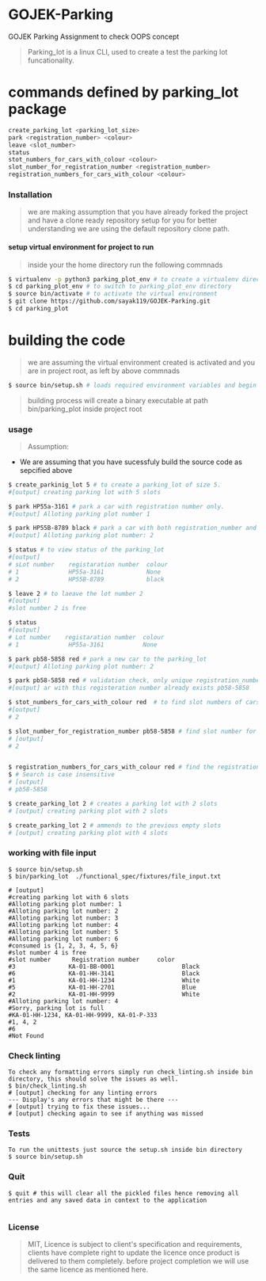 # GOJEK-Parking
GOJEK Parking Assignment to check OOPS concept

> Parking_lot is a linux CLI, used to create a test the parking lot funcationality.
# commands defined by parking_lot package
```sh
create_parking_lot <parking_lot_size>
park <registration_number> <colour>
leave <slot_number>
status
stot_numbers_for_cars_with_colour <colour>
slot_number_for_registration_number <registration_number>
registration_numbers_for_cars_with_colour <colour>
```

### Installation
> we are making assumption that you have already forked the project and have a clone ready repository setup for you
> for better understanding we are using the default repository clone path.


#### setup virtual environment for project to run
> inside your the home directory run the following commnads
```sh
$ virtualenv -p python3 parking_plot_env # to create a virtualenv directory named parking_plot_env
$ cd parking_plot_env # to switch to parking_plot_env directory
$ source bin/activate # to activate the virtual environment
$ git clone https://github.com/sayak119/GOJEK-Parking.git
$ cd parking_plot
```

# building the code
> we are assuming the virtual environment created is activated
> and you are in project root, as left by above commnads
```sh
$ source bin/setup.sh # loads required environment variables and begin build process 
```
> building process will create a binary executable at path bin/parking_plot inside project root


### usage
> Assumption: 
- We are assuming that you have sucessfuly build the source code as sepcified above
```sh
$ create_parkinig_lot 5 # to create a parking_lot of size 5.
#[output] creating parking lot with 5 slots

$ park HP55a-3161 # park a car with registration number only.
#[output] Alloting parking plot number 1

$ park HP55B-8789 black # park a car with both registration_number and colour.
#[output] Alloting parking plot number: 2

$ status # to view status of the parking_lot
#[output]
# sLot number    registaration number  colour
# 1              HP55a-3161            None 
# 2              HP55B-8789            black

$ leave 2 # to laeave the lot number 2
#[output]
#slot number 2 is free

$ status
#[output]
# Lot number    registaration number  colour
# 1              HP55a-3161           None

$ park pb58-5858 red # park a new car to the parking_lot
#[output] Alloting parking plot number: 2

$ park pb58-5858 red # validation check, only unique registration_number will enter
#[output] ar with this registeration number already exists pb58-5858

$ stot_numbers_for_cars_with_colour red  # to find slot numbers of cars with color red, also search is case insensitive
#[output]
# 2

$ slot_number_for_registration_number pb58-5858 # find slot number for registration number pb58-5858
# [output]
# 2


$ registration_numbers_for_cars_with_colour red # find the registration number of vehicle pared in parking plot with color red
$ # Search is case insensitive
# [output]
# pb58-5858

$ create_parking_lot 2 # creates a parking lot with 2 slots
# [output] creating parking plot with 2 slots

$ create_parking_lot 2 # ammends to the previous empty slots 
# [output] creating parking plot with 4 slots


```

### working with file input
```
$ source bin/setup.sh
$ bin/parking_lot  ./functional_spec/fixtures/file_input.txt

# [output]
#creating parking lot with 6 slots
#Alloting parking plot number: 1
#Alloting parking lot number: 2
#Alloting parking lot number: 3
#Alloting parking lot number: 4
#Alloting parking lot number: 5
#Alloting parking lot number: 6
#consumed is {1, 2, 3, 4, 5, 6}
#slot number 4 is free
#slot number      Registration number     color
#3               KA-01-BB-0001                   Black
#6               KA-01-HH-3141                   Black
#1               KA-01-HH-1234                   White
#5               KA-01-HH-2701                   Blue
#2               KA-01-HH-9999                   White
#Alloting parking lot number: 4
#Sorry, parking lot is full
#KA-01-HH-1234, KA-01-HH-9999, KA-01-P-333
#1, 4, 2
#6
#Not Found

```
### Check linting
```
To check any formatting errors simply run check_linting.sh inside bin directory, this should solve the issues as well.
$ bin/check_linting.sh
# [output] checking for any linting errors
---	Display's any errors that might be there ---
# [output] trying to fix these issues...
# [output] checking again to see if anything was missed

```
### Tests
```
To run the unittests just source the setup.sh inside bin directory
$ source bin/setup.sh

```
### Quit
```
$ quit # this will clear all the pickled files hence removing all entries and any saved data in context to the application


```
### License
 > MIT, Licence is subject to client's specification and requirements, clients have complete right to update the licence once product is delivered to them completely.
 > before project completion we will use the same licence as mentioned here.
